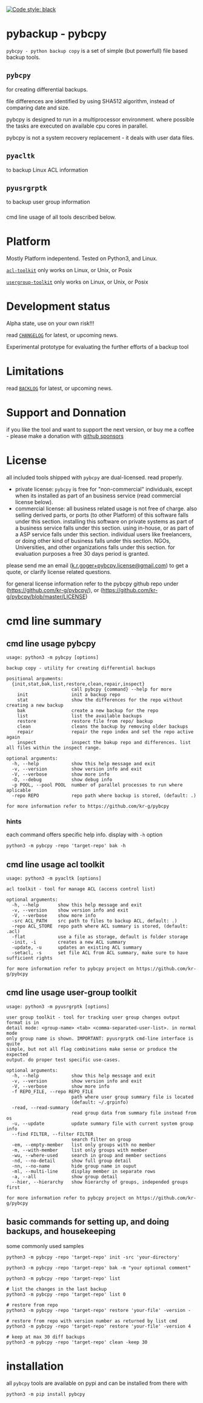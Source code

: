
[![Code style: black](https://img.shields.io/badge/code%20style-black-000000.svg)](https://github.com/psf/black)


# pybackup - pybcpy

`pybcpy - python backup copy` is a set of simple (but powerfull) file based backup tools.

## `pybcpy`
for creating differential backups.

file differences are identified by using SHA512 algorithm, instead of comparing date and size.

pybcpy is designed to run in a multiprocessor environment. where possible the tasks
are executed on available cpu cores in parallel.

pybcpy is not a system recovery replacement - it deals with user data files.

## `pyacltk`
to backup Linux ACL information

## `pyusrgrptk`
to backup user group information


###
cmd line usage of all tools described below.


# Platform

Mostly Platform indepentend. Tested on Python3, and Linux.

[`acl-toolkit`](https://github.com/kr-g/pybcpy/tree/master/pyacltk)
only works on Linux, or Unix, or Posix

[`usergroup-toolkit`](https://github.com/kr-g/pybcpy/tree/master/pyusrgrptk)
only works on Linux, or Unix, or Posix


# Development status

Alpha state, use on your own risk!!!

read [`CHANGELOG`](https://github.com/kr-g/pybcpy/blob/master/CHANGELOG.md)
for latest, or upcoming news.

Experimental prototype for evaluating the further efforts of a backup tool


# Limitations

read [`BACKLOG`](https://github.com/kr-g/pybcpy/blob/master/BACKLOG.md)
for latest, or upcoming news.


# Support and Donnation

if you like the tool and want to support the next version,
or buy me a coffee - please make a donation with 
[github sponsors](https://github.com/sponsors/kr-g/)


# License

all included tools shipped with `pybcpy` are dual-licensed. read properly.

- private license: `pybcpy` is free for "non-commercial" individuals,
 except when its installed as part of an business service (read commercial license below).
- commercial license: all business related usage is not free of charge.
 also selling derived parts, or ports (to other Platform) of this software falls under this section.
 installing this software on private systems as part of a business service falls under this section.
 using in-house, or as part of a ASP service falls under this section.
 individual users like freelancers, or doing other kind of business falls under this section.
 NGOs, Universities, and other organizations falls under this section.
 for evaluation purposes a free 30 days period is granted.
 
please send me an email (k.r.goger+pybcpy.license@gmail.com) to get a quote,
or clarify license related questions. 
 
for general license information refer to the pybcpy github repo under
(https://github.com/kr-g/pybcpy/), or (https://github.com/kr-g/pybcpy/blob/master/LICENSE)


# cmd line summary

## cmd line usage pybcpy

    usage: python3 -m pybcpy [options]

    backup copy - utility for creating differential backups

    positional arguments:
      {init,stat,bak,list,restore,clean,repair,inspect}
                            call pybcpy {command} --help for more
        init                init a backup repo
        stat                show the differences for the repo without creating a new backup
        bak                 create a new backup for the repo
        list                list the available backups
        restore             restore file from repo/ backup
        clean               cleans the backup by removing older backups
        repair              repair the repo index and set the repo active again
        inspect             inspect the bakup repo and differences. list all files within the inspect range.

    optional arguments:
      -h, --help            show this help message and exit
      -v, --version         show version info and exit
      -V, --verbose         show more info
      -D, --debug           show debug info
      -p POOL, --pool POOL  number of parallel processes to run where aplicable
      -repo REPO            repo path where backup is stored, (default: .)

    for more information refer to https://github.com/kr-g/pybcpy


### hints
    
each command offers specific help info. display with `-h` option
   
    python3 -m pybcpy -repo 'target-repo' bak -h 


## cmd line usage acl toolkit 

    usage: python3 -m pyacltk [options]

    acl toolkit - tool for manage ACL (access control list)

    optional arguments:
      -h, --help       show this help message and exit
      -v, --version    show version info and exit
      -V, --verbose    show more info
      -src ACL_PATH    src path to files to backup ACL, default: .)
      -repo ACL_STORE  repo path where ACL summary is stored, (default: .acl)
      -flat            use a file as storage, default is folder storage
      -init, -i        creates a new ACL summary
      -update, -u      updates an existing ACL summary
      -setacl, -s      set file ACL from ACL summary, make sure to have sufficient rights

    for more information refer to pybcpy project on https://github.com/kr-g/pybcpy


## cmd line usage user-group toolkit 

    usage: python3 -m pyusrgrptk [options]

    user group toolkit - tool for tracking user group changes output format is in
    detail mode: <group-name> <tab> <comma-separated-user-list>. in normal mode
    only group name is shown. IMPORTANT: pyusrgrptk cmd-line interface is quite
    simple, but not all flag combinations make sense or produce the expected
    output. do proper test specific use-cases.

    optional arguments:
      -h, --help            show this help message and exit
      -v, --version         show version info and exit
      -V, --verbose         show more info
      -f REPO_FILE, --repo REPO_FILE
                            path where user group summary file is located
                            (default: ~/.grpinfo)
      -read, --read-summary
                            read group data from summary file instead from os
      -u, --update          update summary file with current system group info
      --find FILTER, --filter FILTER
                            search filter on group
      -em, --empty-member   list only groups with no member
      -m, --with-member     list only groups with member
      -wu, --where-used     search in group and member sections
      -nd, --no-detail      show full group detail
      -nn, --no-name        hide group name in ouput
      -ml, --multi-line     display member in separate rows
      -a, --all             show group detail
      --hier, --hierarchy   show hierarchy of groups, independed groups first

    for more information refer to pybcpy project on https://github.com/kr-g/pybcpy


## basic commands for setting up, and doing backups, and housekeeping

some commonly used samples

    python3 -m pybcpy -repo 'target-repo' init -src 'your-directory'
    
    python3 -m pybcpy -repo 'target-repo' bak -m "your optional comment"
    
    python3 -m pybcpy -repo 'target-repo' list
    
    # list the changes in the last backup
    python3 -m pybcpy -repo 'target-repo' list 0 
    
    # restore from repo
    python3 -m pybcpy -repo 'target-repo' restore 'your-file' -version -
    
    # restore from repo with version number as returned by list cmd
    python3 -m pybcpy -repo 'target-repo' restore 'your-file' -version 4
    
    # keep at max 30 diff backups
    python3 -m pybcpy -repo 'target-repo' clean -keep 30


# installation
    
all `pybcpy` tools are available on pypi and can be installed from there with

    python3 -m pip install pybcpy
    

